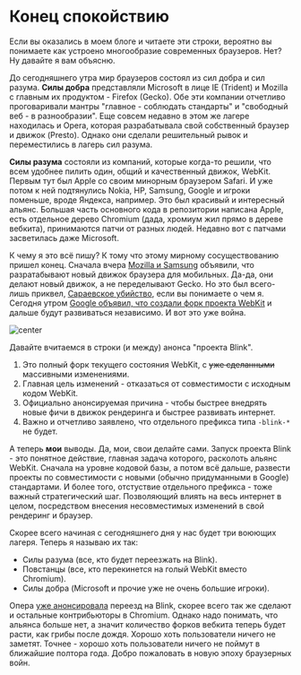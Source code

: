 # Конец спокойствию

Если вы оказались в моем блоге и читаете эти строки, вероятно вы понимаете как устроено многообразие современных браузеров. Нет? Ну давайте я вам объясню.

До сегодняшнего утра мир браузеров состоял из сил добра и сил разума. **Силы добра** представляли Microsoft в лице IE (Trident) и Mozilla с главным их продуктом - Firefox (Gecko). Обе эти компании отчетливо проговаривали мантры "главное - соблюдать стандарты" и "свободный веб - в разнообразии". Еще совсем недавно в этом же лагере находилась и Opera, которая разрабатывала свой собственный браузер и движок (Presto). Однако они сделали решительный рывок и переместились в лагерь сил разума.

**Силы разума** состояли из компаний, которые когда-то решили, что всем удобнее пилить один, общий и качественный движок, WebKit. Первым тут был Apple со своим минорным браузером Safari. И уже потом к ней подтянулись Nokia, HP, Samsung, Google и игроки поменьше, вроде Яндекса, например. Это был красивый и интересный альянс. Большая часть основного кода в репозитории написана Apple, есть отдельное дерево Chromium (дада, хромиум жил прямо в дереве вебкита), принимаются патчи от разных людей. Недавно вот с патчами засветилась даже Microsoft.

К чему я это всё пишу? К тому что этому мирному сосуществованию пришел конец. Сначала вчера [Mozilla и Samsung](https://blog.mozilla.org/blog/2013/04/03/mozilla-and-samsung-collaborate-on-next-generation-web-browser-engine/) объявили, что разратабывают новый движок браузера для мобильных. Да-да, они делают новый движок, а не переделывают Gecko. Но это был всего-лишь приквел, [Сараевское убийство](http://ru.wikipedia.org/wiki/%D0%A1%D0%B0%D1%80%D0%B0%D0%B5%D0%B2%D1%81%D0%BA%D0%BE%D0%B5_%D1%83%D0%B1%D0%B8%D0%B9%D1%81%D1%82%D0%B2%D0%BE), если вы понимаете о чем я. Сегодня утром [Google объявил, что создали форк проекта WebKit](http://blog.chromium.org/2013/04/blink-rendering-engine-for-chromium.html) и дальше будут развиваться независимо. И вот это уже война.

![center](http://img-fotki.yandex.ru/get/6435/9320383.8/0_897ad_95a716ee_L.jpg)

Давайте вчитаемся в строки (и между) анонса "проекта Blink".

1. Это полный форк текущего состояния WebKit, с ~~уже сделанными~~ массивными изменениями.
2. Главная цель изменений - отказаться от совместимости с исходным кодом WebKit.
3. Официально анонсируемая причина - чтобы быстрее внедрять новые фичи в движок рендеринга и быстрее развивать интернет.
4. Важно и отчетливо заявлено, что отдельного префикса типа `-blink-*` не будет.

А теперь **мои** выводы. Да, мои, свои делайте сами.
Запуск проекта Blink - это понятное действие, главная задача которого, расколоть альянс WebKit. Сначала на уровне кодовой базы, а потом всё дальше, развести проекты по совместимости с новыми (обычно придуманными в Google) стандартами. И более того, отстуствие отдельного префикса - тоже важный стратегический шаг. Позволяющий влиять на весь интернет в целом, посредством внесения несовместимых изменений в свой рендеринг и браузер.

Скорее всего начиная с сегодняшнего дня у нас будет три воюющих лагеря. Теперь я называю их так:

* Силы разума (все, кто будет переезжать на Blink).
* Повстанцы (все, кто перекинется на голый WebKit вместо Chromium).
* Силы добра (Microsoft и прочие уже не очень большие игроки).

Опера [уже анонсировала](http://www.brucelawson.co.uk/2013/hello-blink/) переезд на Blink, скорее всего так же сделают и остальные контрибьюторы в Chromium. Однако надо понимать, что альянса больше нет, а значит количество форков вебкита теперь будет расти, как грибы после дождя. Хорошо хоть пользователи ничего не заметят. Точнее - хорошо хоть пользователи ничего не поймут в ближайшие полтора года. Добро пожаловать в новую эпоху браузерных войн.
